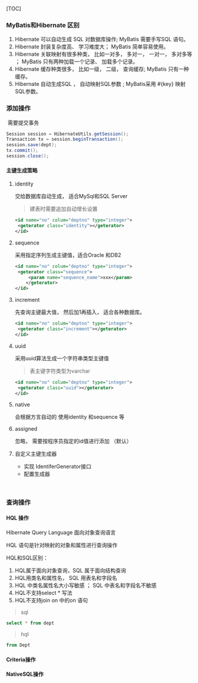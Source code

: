 [TOC]



### MyBatis和Hibernate 区别

1. Hibernate 可以自动生成 SQL 对数据库操作; MyBatis 需要手写SQL 语句。
2. Hibernate 封装复杂度高、 学习难度大； MyBatis 简单容易使用。
3. Hibernate 关联映射有很多种类， 比如一对多， 多对一， 一对一， 多对多等 ；   MyBatis 只有两种加载一个记录、 加载多个记录。
4. Hibernate 缓存种类很多， 比如一级， 二级， 查询缓存; MyBatis 只有一种缓存。
5. Hibernate 自动生成SQL ， 自动映射SQL参数 ; MyBatis采用 #{key} 映射SQL参数。

### 添加操作

​	需要提交事务

```java
Session session = HibernateUtils.getSession();
Transaction tx = session.beginTransaction();
session.save(dept);
tx.commit();
session.close();
```

#### 主键生成策略

1. identity

   交给数据库自动生成， 适合MySql和SQL Server 

   > 建表时需要追加自动增长设置

   ```xml
   <id name="no" colum="deptno" type="integer">
   	<geterator class="identity"></geterator>
   </id>
   ```

2. sequence

   采用指定序列生成主键值，适合Oracle 和DB2

   ```xml
   <id name="no" colum="deptno" type="integer">
   	<geterator class="sequence">
       	<param name="sequence_name">xxx</param>
       </geterator>
   </id>
   ```

3. increment

   先查询主键最大值， 然后加1再插入， 适合各种数据库。

   ```xml
   <id name="no" colum="deptno" type="integer">
   	<geterator class="increment"></geterator>
   </id>
   ```

4. uuid

   采用uuid算法生成一个字符串类型主键值

   > 表主键字符类型为varchar

   ```xml
   <id name="no" colum="deptno" type="integer">
   	<geterator class="uuid"></geterator>
   </id>
   ```

5. native 

   会根据方言自动的 使用identity  和sequence 等

6. assigned

   忽略， 需要按程序员指定的id值进行添加 （默认）

7. 自定义主键生成器

   - 实现 IdentiferGenerator接口
   - 配置生成器

   ​

### 查询操作

#### HQL 操作

Hibernate Query Language 面向对象查询语言

HQL 语句是针对映射的对象和属性进行查询操作

HQL和SQL区别：

1. HQL属于面向对象查询，SQL 属于面向结构查询
2. HQL用类名和属性名，  SQL 用表名和字段名
3. HQL 中类名属性名大小写敏感  ；   SQL  中表名和字段名不敏感
4. HQL不支持select * 写法
5. HQL不支持join on 中的on 语句

> sql

```sql
select * from dept
```

> hql

```sql
from Dept
```



#### Criteria操作



#### NativeSQL操作